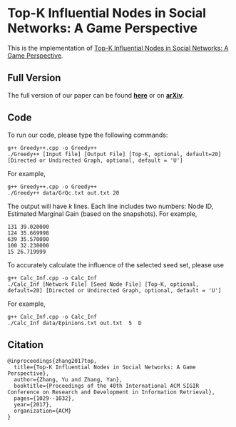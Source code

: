 # Top-K Influential Nodes in Social Networks: A Game Perspective
This is the implementation of [Top-K Influential Nodes in Social Networks: A Game Perspective](https://dl.acm.org/citation.cfm?id=3080709).

## Full Version
The full version of our paper can be found [**here**](https://yuzhimanhua.github.io/papers/sigir17full.pdf) or on [**arXiv**](https://arxiv.org/abs/1810.05959v5).

## Code
To run our code, please type the following commands:
```
g++ Greedy++.cpp -o Greedy++
./Greedy++ [Input file] [Output File] [Top-K, optional, default=20] [Directed or Undirected Graph, optional, default = 'U']
```
For example,
```
g++ Greedy++.cpp -o Greedy++
./Greedy++ data/GrQc.txt out.txt 20
```
The output will have _k_ lines. Each line includes two numbers: Node ID, Estimated Marginal Gain (based on the snapshots).
For example,
```
131 39.020000
124 35.669998
639 35.570000
100 32.230000
15 26.719999
```
To accurately calculate the influence of the selected seed set, please use
```
g++ Calc_Inf.cpp -o Calc_Inf
./Calc_Inf [Network File] [Seed Node File] [Top-K, optional, default=20] [Directed or Undirected Graph, optional, default = 'U']
```
For example,
```
g++ Calc_Inf.cpp -o Calc_Inf
./Calc_Inf data/Epinions.txt out.txt  5  D
```

## Citation
```
@inproceedings{zhang2017top,
  title={Top-K Influential Nodes in Social Networks: A Game Perspective},
  author={Zhang, Yu and Zhang, Yan},
  booktitle={Proceedings of the 40th International ACM SIGIR Conference on Research and Development in Information Retrieval},
  pages={1029--1032},
  year={2017},
  organization={ACM}
}
```
